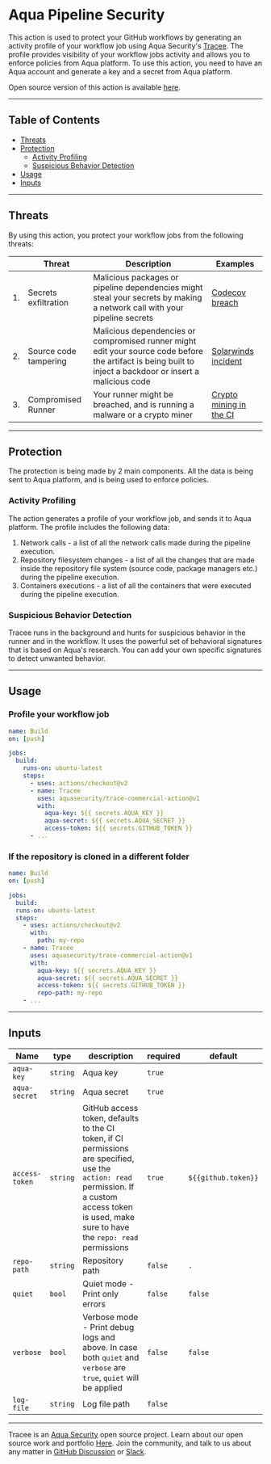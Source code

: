 # Aqua Pipeline Security

This action is used to protect your GitHub workflows by generating an activity profile of your workflow job using Aqua Security's [Tracee](https://github.com/aquasecurity/tracee).
The profile provides visibility of your workflow jobs activity and allows you to enforce policies from Aqua platform.
To use this action, you need to have an Aqua account and generate a key and a secret from Aqua platform.

Open source version of this action is available [here](https://github.com/aquasecurity/tracee-action).

---

## Table of Contents

- [Threats](#threats)
- [Protection](#protection)
  - [Activity Profiling](#activity-profiling)
  - [Suspicious Behavior Detection](#suspicious-behavior-detection)
- [Usage](#usage)
- [Inputs](#inputs)

---

## Threats

By using this action, you protect your workflow jobs from the following threats:

|     | Threat                | Description                                                                                                                                                 | Examples                                                                                                                           |
| --- | --------------------- | ----------------------------------------------------------------------------------------------------------------------------------------------------------- | ---------------------------------------------------------------------------------------------------------------------------------- |
| 1.  | Secrets exfiltration  | Malicious packages or pipeline dependencies might steal your secrets by making a network call with your pipeline secrets                                    | [Codecov breach](https://blog.aquasec.com/codecovs-breach-supply-chain-attack)                                                     |
| 2.  | Source code tampering | Malicious dependencies or compromised runner might edit your source code before the artifact is being built to inject a backdoor or insert a malicious code | [Solarwinds incident](https://www.aquasec.com/cloud-native-academy/supply-chain-security/solarwinds-attack/)                       |
| 3.  | Compromised Runner    | Your runner might be breached, and is running a malware or a crypto miner                                                                                   | [Crypto mining in the CI](https://blog.aquasec.com/container-security-alert-campaign-abusing-github-dockerhub-travis-ci-circle-ci) |

---

## Protection

The protection is being made by 2 main components. All the data is being sent to Aqua platform, and is being used to enforce policies.

### Activity Profiling

The action generates a profile of your workflow job, and sends it to Aqua platform. The profile includes the following data:

1. Network calls - a list of all the network calls made during the pipeline execution.
2. Repository filesystem changes - a list of all the changes that are made inside the repository file system (source code, package managers etc.) during the pipeline execution.
3. Containers executions - a list of all the containers that were executed during the pipeline execution.

### Suspicious Behavior Detection

Tracee runs in the background and hunts for suspicious behavior in the runner and in the workflow. It uses the powerful set of behavioral signatures that is based on Aqua's research. You can add your own specific signatures to detect unwanted behavior.

---

## Usage

### Profile your workflow job

```yaml
name: Build
on: [push]

jobs:
  build:
    runs-on: ubuntu-latest
    steps:
      - uses: actions/checkout@v2
      - name: Tracee
        uses: aquasecurity/trace-commercial-action@v1
        with:
          aqua-key: ${{ secrets.AQUA_KEY }}
          aqua-secret: ${{ secrets.AQUA_SECRET }}
          access-token: ${{ secrets.GITHUB_TOKEN }}
      - ...
```

### If the repository is cloned in a different folder

```yaml
name: Build
on: [push]

jobs:
  build:
  runs-on: ubuntu-latest
  steps:
    - uses: actions/checkout@v2
      with:
        path: my-repo
    - name: Tracee
      uses: aquasecurity/trace-commercial-action@v1
      with:
        aqua-key: ${{ secrets.AQUA_KEY }}
        aqua-secret: ${{ secrets.AQUA_SECRET }}
        access-token: ${{ secrets.GITHUB_TOKEN }}
        repo-path: my-repo
    - ...
```

---

## Inputs

| Name           | type     | description                                                                                                                                                                                         | required | default             |
| -------------- | -------- | --------------------------------------------------------------------------------------------------------------------------------------------------------------------------------------------------- | -------- | ------------------- |
| `aqua-key`     | `string` | Aqua key                                                                                                                                                                                            | `true`   |                     |
| `aqua-secret`  | `string` | Aqua secret                                                                                                                                                                                         | `true`   |                     |
| `access-token` | `string` | GitHub access token, defaults to the CI token, if CI permissions are specified, use the `action: read` permission. If a custom access token is used, make sure to have the `repo: read` permissions | `true`   | `${{github.token}}` |
| `repo-path`    | `string` | Repository path                                                                                                                                                                                     | `false`  | `.`                 |
| `quiet`        | `bool`   | Quiet mode - Print only errors                                                                                                                                                                      | `false`  | `false`             |
| `verbose`      | `bool`   | Verbose mode - Print debug logs and above. In case both `quiet` and `verbose` are `true`, `quiet` will be applied                                                                                   | `false`  | `false`             |
| `log-file`     | `string` | Log file path                                                                                                                                                                                       | `false`  |                     |

---

Tracee is an [Aqua Security] open source project.
Learn about our open source work and portfolio [Here].
Join the community, and talk to us about any matter in [GitHub Discussion] or [Slack].

[aqua security]: https://aquasec.com
[github discussion]: https://github.com/aquasecurity/tracee/discussions
[slack]: https://slack.aquasec.com
[here]: https://www.aquasec.com/products/open-source-projects/
